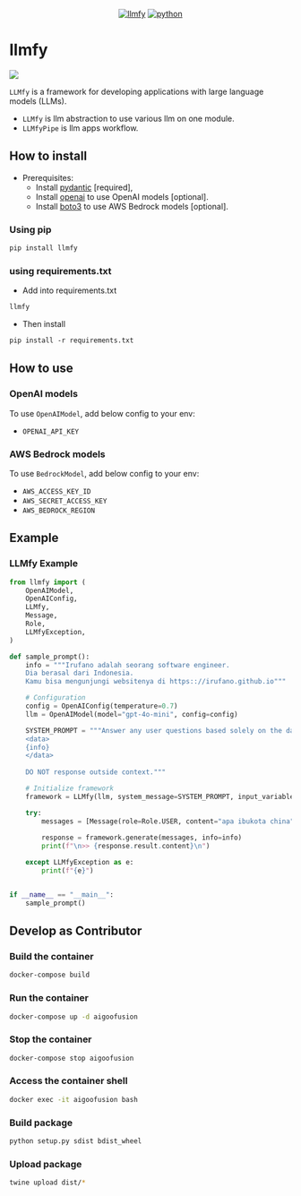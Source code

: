 
<div align="center">

  <a href="https://pypi.org/project/aigoofusion/">![llmfy](https://img.shields.io/badge/llmfy-0.2.6-30B445.svg?style=for-the-badge)</a>
  <a href="">![python](https://img.shields.io/badge/python->=3.12-4392FF.svg?style=for-the-badge&logo=python&logoColor=4392FF)</a>

</div>

# llmfy

![](llmfy-banner.png)

`LLMfy` is a framework for developing applications with large language models (LLMs). 
- `LLMfy` is llm abstraction to use various llm on one module. 
- `LLMfyPipe` is llm apps workflow.

## How to install

- Prerequisites:
  - Install [pydantic](https://pypi.org/project/pydantic) [required], 
  - Install [openai](https://pypi.org/project/openai) to use OpenAI models [optional].
  - Install [boto3](https://pypi.org/project/boto3/) to use AWS Bedrock models [optional].

### Using pip
```sh
pip install llmfy
```
### using requirements.txt
- Add into requirements.txt
```txt
llmfy
```
- Then install
```txt
pip install -r requirements.txt
```

## How to use
### OpenAI models
To use `OpenAIModel`, add below config to your env:
- `OPENAI_API_KEY`

### AWS Bedrock models
To use `BedrockModel`, add below config to your env:
- `AWS_ACCESS_KEY_ID` 
- `AWS_SECRET_ACCESS_KEY` 
- `AWS_BEDROCK_REGION`

## Example
### LLMfy Example
```python
from llmfy import (
    OpenAIModel,
    OpenAIConfig,
    LLMfy,
    Message,
    Role,
    LLMfyException,
)

def sample_prompt():
    info = """Irufano adalah seorang software engineer.
    Dia berasal dari Indonesia.
    Kamu bisa mengunjungi websitenya di https:://irufano.github.io"""

    # Configuration
    config = OpenAIConfig(temperature=0.7)
    llm = OpenAIModel(model="gpt-4o-mini", config=config)

    SYSTEM_PROMPT = """Answer any user questions based solely on the data below:
    <data>
    {info}
    </data>
    
    DO NOT response outside context."""

    # Initialize framework
    framework = LLMfy(llm, system_message=SYSTEM_PROMPT, input_variables=["info"])

    try:
        messages = [Message(role=Role.USER, content="apa ibukota china")]
       
        response = framework.generate(messages, info=info)
        print(f"\n>> {response.result.content}\n")

    except LLMfyException as e:
        print(f"{e}")


if __name__ == "__main__":
    sample_prompt()
```

## Develop as Contributor
### Build the container
```sh
docker-compose build
```

### Run the container
```sh
docker-compose up -d aigoofusion
```

### Stop the container
```sh
docker-compose stop aigoofusion
```

### Access the container shell
```sh
docker exec -it aigoofusion bash
```

### Build package
```sh
python setup.py sdist bdist_wheel
```

### Upload package
```sh
twine upload dist/*
```
